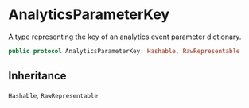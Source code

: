 # AnalyticsParameterKey

A type representing the key of an analytics event parameter dictionary.

``` swift
public protocol AnalyticsParameterKey: Hashable, RawRepresentable
```

## Inheritance

`Hashable`, `RawRepresentable`

